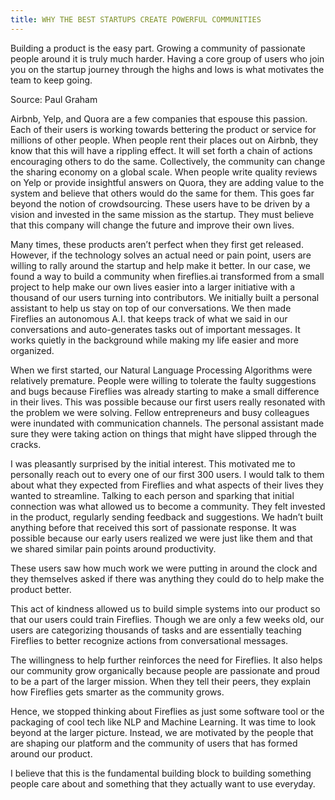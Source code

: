 ```yaml
---
title: WHY THE BEST STARTUPS CREATE POWERFUL COMMUNITIES
---
```


Building a product is the easy part. Growing a community of passionate people around it is truly much harder. Having a core group of users who join you on the startup journey through the highs and lows is what motivates the team to keep going.

Source: Paul Graham

Airbnb, Yelp, and Quora are a few companies that espouse this passion. Each of their users is working towards bettering the product or service for millions of other people. When people rent their places out on Airbnb, they know that this will have a rippling effect. It will set forth a chain of actions encouraging others to do the same. Collectively, the community can change the sharing economy on a global scale. When people write quality reviews on Yelp or provide insightful answers on Quora, they are adding value to the system and believe that others would do the same for them. This goes far beyond the notion of crowdsourcing.
These users have to be driven by a vision and invested in the same mission as the startup.
They must believe that this company will change the future and improve their own lives.

Many times, these products aren’t perfect when they first get released. However, if the technology solves an actual need or pain point, users are willing to rally around the startup and help make it better.
In our case, we found a way to build a community when fireflies.ai transformed from a small project to help make our own lives easier into a larger initiative with a thousand of our users turning into contributors. We initially built a personal assistant to help us stay on top of our conversations. We then made Fireflies an autonomous A.I. that keeps track of what we said in our conversations and auto-generates tasks out of important messages. It works quietly in the background while making my life easier and more organized.

When we first started, our Natural Language Processing Algorithms were relatively premature. People were willing to tolerate the faulty suggestions and bugs because Fireflies was already starting to make a small difference in their lives. This was possible because our first users really resonated with the problem we were solving. Fellow entrepreneurs and busy colleagues were inundated with communication channels. The personal assistant made sure they were taking action on things that might have slipped through the cracks.

I was pleasantly surprised by the initial interest. This motivated me to personally reach out to every one of our first 300 users. I would talk to them about what they expected from Fireflies and what aspects of their lives they wanted to streamline. Talking to each person and sparking that initial connection was what allowed us to become a community. They felt invested in the product, regularly sending feedback and suggestions. We hadn’t built anything before that received this sort of passionate response. It was possible because our early users realized we were just like them and that we shared similar pain points around productivity.

These users saw how much work we were putting in around the clock and they themselves asked if there was 
anything they could do to help make the product better.

This act of kindness allowed us to build simple systems into our product so that our users could train Fireflies. Though we are only a few weeks old, our users are categorizing thousands of tasks and are essentially teaching Fireflies to better recognize actions from conversational messages.

The willingness to help further reinforces the need for Fireflies. It also helps our community grow organically because people are passionate and proud to be a part of the larger mission. When they tell their peers, they explain how Fireflies gets smarter as the community grows.

Hence, we stopped thinking about Fireflies as just some software tool or the packaging of cool tech like NLP and Machine Learning. It was time to look beyond at the larger picture.
Instead, we are motivated by the people that are shaping our platform and the community of users that has formed around our product.

I believe that this is the fundamental building block to building something people care about and something that they actually want to use everyday.

